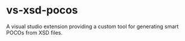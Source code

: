 vs-xsd-pocos
============

A visual studio extension providing a custom tool for generating smart POCOs from XSD files.
